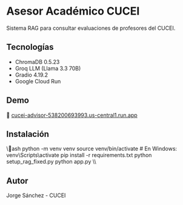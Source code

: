 # Asesor Académico CUCEI

Sistema RAG para consultar evaluaciones de profesores del CUCEI.

## Tecnologías
- ChromaDB 0.5.23
- Groq LLM (Llama 3.3 70B)
- Gradio 4.19.2
- Google Cloud Run

## Demo
🔗 [cucei-advisor-538200693993.us-central1.run.app](https://cucei-advisor-538200693993.us-central1.run.app/)

## Instalación

\\\ash
python -m venv venv
source venv/bin/activate  # En Windows: venv\Scripts\activate
pip install -r requirements.txt
python setup_rag_fixed.py
python app.py
\\\

## Autor
Jorge Sánchez - CUCEI
